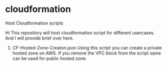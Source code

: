 # cloudformation
Host Cloudformation scripts

Hi This repository will host cloudformation script for different usercases. And I will provide brief over here.

1) CF-Hosted-Zone-Creaton.json 
	Using this script you can create a private hosted zone on AWS. If you remove the VPC block from the script same can be used for public hosted zone.
